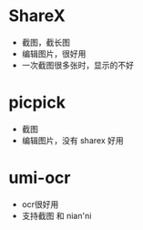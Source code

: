 # ShareX
- 截图，截长图
- 编辑图片，很好用
- 一次截图很多张时，显示的不好

# picpick
- 截图
- 编辑图片，没有 sharex 好用

# umi-ocr
- ocr很好用
- 支持截图 和 nian'ni

